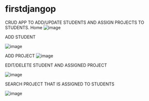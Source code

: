 # firstdjangop
CRUD APP TO ADD/UPDATE STUDENTS AND ASSIGN PROJECTS TO STUDENTS.
Home
![image](https://user-images.githubusercontent.com/64930024/189539043-f3b1705b-f4b4-4fd5-9d28-5104b2c9900d.png)

ADD STUDENT

![image](https://user-images.githubusercontent.com/64930024/189539065-4f56f251-521a-4135-9141-882d5312306e.png)

ADD PROJECT
![image](https://user-images.githubusercontent.com/64930024/189539074-80fdc2be-d63e-4ba4-a6af-71bd02e98a3a.png)

EDIT/DELETE STUDENT AND ASSIGNED PROJECT

![image](https://user-images.githubusercontent.com/64930024/189539134-c4808a8b-9965-4dcd-ab7f-00340f0f2711.png)

SEARCH PROJECT THAT IS ASSIGNED TO STUDENTS

![image](https://user-images.githubusercontent.com/64930024/189539219-05d5eab5-45ee-409d-b3a8-b1d9ee984d94.png)
